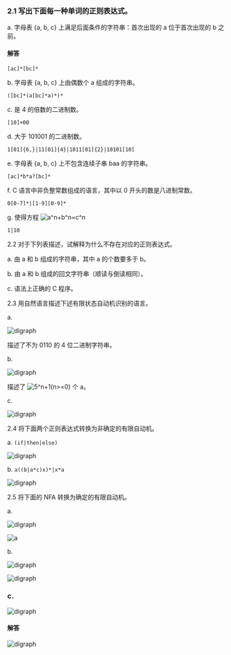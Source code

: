 ### 2.1 写出下面每一种单词的正则表达式。

a. 字母表 {a, b, c} 上满足后面条件的字符串：首次出现的 a 位于首次出现的 b 之前。

#### 解答
`[ac]*[bc]*`

b. 字母表 {a, b, c} 上由偶数个 a 组成的字符串。


`([bc]*(a[bc]*a)*)*`

c. 是 4 的倍数的二进制数。

`[10]+00`

d. 大于 101001 的二进制数。

`1[01]{6,}|11[01]{4}|1011[01]{2}|10101[10]`

e. 字母表 {a, b, c} 上不包含连续子串 baa 的字符串。

`[ac]*b*a?[bc]*`

f. C 语言中非负整常数组成的语言，其中以 0 开头的数是八进制常数。

 `0[0-7]*|[1-9][0-9]*`

g. 使得方程 ![a^n+b^n=c^n](https://render.githubusercontent.com/render/math?math=a%5En%2Bb%5En%3Dc%5En)

`1|10`

2.2 对于下列表描述，试解释为什么不存在对应的正则表达式。

a. 由 a 和 b 组成的字符串，其中 a 的个数要多于 b。

b. 由 a 和 b 组成的回文字符串（顺读与倒读相同）。

c. 语法上正确的 C 程序。

2.3 用自然语言描述下述有限状态自动机识别的语言。

a.
<!-- This is the original graph
digraph G {

   start[label= "", shape=none,height=.0,width=.0]
   {node[shape=circle];1;2;3;4;6;7;8;9}
   {node[shape=doublecircle];10}
   
   start->1
   1->2[label="0"]
   1->6[label="1"]
   2->3[label="1"]
   2->7[label="0"]
   3->4[label="1"]
   3->8[label="0"]
   4->9[label="0"]
   4->10[label="1"]
   6->7[label="0"]
   6->7[label="1"]
   7->8[label="0"]
   7->8[label="1"]
   8->10[label="0"]
   8->10[label="1"]
   
   rankdir="LR"
}
-->
![digraph](https://g.gravizo.com/svg?digraph%20G%20%7B%0A%0A%20%20%20start%5Blabel%3D%20%22%22%2C%20shape%3Dnone%2Cheight%3D.0%2Cwidth%3D.0%5D%0A%20%20%20%7Bnode%5Bshape%3Dcircle%5D%3B1%3B2%3B3%3B4%3B6%3B7%3B8%3B9%7D%0A%20%20%20%7Bnode%5Bshape%3Ddoublecircle%5D%3B10%7D%0A%20%20%20%0A%20%20%20start-%3E1%0A%20%20%201-%3E2%5Blabel%3D%220%22%5D%0A%20%20%201-%3E6%5Blabel%3D%221%22%5D%0A%20%20%202-%3E3%5Blabel%3D%221%22%5D%0A%20%20%202-%3E7%5Blabel%3D%220%22%5D%0A%20%20%203-%3E4%5Blabel%3D%221%22%5D%0A%20%20%203-%3E8%5Blabel%3D%220%22%5D%0A%20%20%204-%3E9%5Blabel%3D%220%22%5D%0A%20%20%204-%3E10%5Blabel%3D%221%22%5D%0A%20%20%206-%3E7%5Blabel%3D%220%22%5D%0A%20%20%206-%3E7%5Blabel%3D%221%22%5D%0A%20%20%207-%3E8%5Blabel%3D%220%22%5D%0A%20%20%207-%3E8%5Blabel%3D%221%22%5D%0A%20%20%208-%3E10%5Blabel%3D%220%22%5D%0A%20%20%208-%3E10%5Blabel%3D%221%22%5D%0A%20%20%20%0A%20%20%20rankdir%3D%22LR%22%0A%7D)

描述了不为 0110 的 4 位二进制字符串。




b.
<!-- This is the original graph
digraph G {

   start[label= "", shape=none,height=.0,width=.0]
   {node[shape=circle];" ";"   ";"    ";"     ";}
   {node[shape=doublecircle];"  "}
  
   start->" "
   " "->"  "[label="a"]
   "  "->"   "[label="a"]
   "   "->"    "[label="a"]
   "    "->"     "[label="a"]
   "     "->" "[label="a"]
   
   rankdir="LR";
}
-->
![digraph](https://g.gravizo.com/svg?digraph%20G%20%7B%0A%0A%20%20%20start%5Blabel%3D%20%22%22%2C%20shape%3Dnone%2Cheight%3D.0%2Cwidth%3D.0%5D%0A%20%20%20%7Bnode%5Bshape%3Dcircle%5D%3B%22%20%22%3B%22%20%20%20%22%3B%22%20%20%20%20%22%3B%22%20%20%20%20%20%22%3B%7D%0A%20%20%20%7Bnode%5Bshape%3Ddoublecircle%5D%3B%22%20%20%22%7D%0A%20%20%0A%20%20%20start-%3E%22%20%22%0A%20%20%20%22%20%22-%3E%22%20%20%22%5Blabel%3D%22a%22%5D%0A%20%20%20%22%20%20%22-%3E%22%20%20%20%22%5Blabel%3D%22a%22%5D%0A%20%20%20%22%20%20%20%22-%3E%22%20%20%20%20%22%5Blabel%3D%22a%22%5D%0A%20%20%20%22%20%20%20%20%22-%3E%22%20%20%20%20%20%22%5Blabel%3D%22a%22%5D%0A%20%20%20%22%20%20%20%20%20%22-%3E%22%20%22%5Blabel%3D%22a%22%5D%0A%20%20%20%0A%20%20%20rankdir%3D%22LR%22%3B%0A%7D)

 
描述了 ![5^n+1(n>=0)](https://render.githubusercontent.com/render/math?math=5%5En%2B1(n\geq0)) 个 a。

c.
<!-- This is the original graph

digraph G {
   start[label= "", shape=none,height=.0,width=.0]
   
   {node[shape=circle];1;2}
   {node[shape=doublecircle];0}
   
   start->0
   0->0[label="0"]
   0->1[label="1"]
   1->0[label="1"]
   1->2[label="0"]
   2->1[label="0"]
   2->2[label="1"]
   rankdir="LR"
}
 -->
![digraph](https://g.gravizo.com/svg?digraph%20G%20%7B%0A%20%20%20start%5Blabel%3D%20%22%22%2C%20shape%3Dnone%2Cheight%3D.0%2Cwidth%3D.0%5D%0A%20%20%20%0A%20%20%20%7Bnode%5Bshape%3Dcircle%5D%3B1%3B2%7D%0A%20%20%20%7Bnode%5Bshape%3Ddoublecircle%5D%3B0%7D%0A%20%20%20%0A%20%20%20start-%3E0%0A%20%20%200-%3E0%5Blabel%3D%220%22%5D%0A%20%20%200-%3E1%5Blabel%3D%221%22%5D%0A%20%20%201-%3E0%5Blabel%3D%221%22%5D%0A%20%20%201-%3E2%5Blabel%3D%220%22%5D%0A%20%20%202-%3E1%5Blabel%3D%220%22%5D%0A%20%20%202-%3E2%5Blabel%3D%221%22%5D%0A%20%20%20rankdir%3D%22LR%22%0A%7D)




2.4 将下面两个正则表达式转换为非确定的有限自动机。

a. `(if|then|else)`

<!-- This is the original graph
digraph G {

   start[label= "", shape=none,height=.0,width=.0]
   {node[shape=circle];1;2;4;5;6;8;9;10}
   {node[shape=doublecircle];3;7;11}
  
   start->1
   1->2[label="i"]
   2->3[label="f"]
   1->4[label="t"]
   4->5[label="h"]
   5->6[label="e"]
   6->7[label="n"]
   1->8[label="e"]
   8->9[label="l"]
   9->10[label="s"]
   10->11[label="e"]
   rankdir="LR";
}
-->
![digraph](https://g.gravizo.com/svg?digraph%20G%20%7B%0A%0A%20%20%20start%5Blabel%3D%20%22%22%2C%20shape%3Dnone%2Cheight%3D.0%2Cwidth%3D.0%5D%0A%20%20%20%7Bnode%5Bshape%3Dcircle%5D%3B1%3B2%3B4%3B5%3B6%3B8%3B9%3B10%7D%0A%20%20%20%7Bnode%5Bshape%3Ddoublecircle%5D%3B3%3B7%3B11%7D%0A%20%20%0A%20%20%20start-%3E1%0A%20%20%201-%3E2%5Blabel%3D%22i%22%5D%0A%20%20%202-%3E3%5Blabel%3D%22f%22%5D%0A%20%20%201-%3E4%5Blabel%3D%22t%22%5D%0A%20%20%204-%3E5%5Blabel%3D%22h%22%5D%0A%20%20%205-%3E6%5Blabel%3D%22e%22%5D%0A%20%20%206-%3E7%5Blabel%3D%22n%22%5D%0A%20%20%201-%3E8%5Blabel%3D%22e%22%5D%0A%20%20%208-%3E9%5Blabel%3D%22l%22%5D%0A%20%20%209-%3E10%5Blabel%3D%22s%22%5D%0A%20%20%2010-%3E11%5Blabel%3D%22e%22%5D%0A%20%20%20rankdir%3D%22LR%22%3B%0A%7D%0A)

b. `a((b|a*c)x)*|x*a`

<!-- This is the original graph
digraph G {
   start[label= "", shape=none,height=.0,width=.0];
   {node[shape=circle];1;2;3;4;7};
   {node[shape=doublecircle];6;8}
   
   start->1
   1->2[label="a"]
   2->4[label="b"]
   2->3[label="ε"]
   3->3[label="a"]
   3->4[label="c"]
   4->6[label="x"]
   1->7[label="ε"]
   7->7[label="x"]
   7->8[label="a"]
   2->6[label="ε"]
   6->2[label="ε"]
   
   rankdir="LR";
}
-->
![digraph](https://g.gravizo.com/svg?digraph%20G%20%7B%0A%20%20%20start%5Blabel%3D%20%22%22%2C%20shape%3Dnone%2Cheight%3D.0%2Cwidth%3D.0%5D%3B%0A%20%20%20%7Bnode%5Bshape%3Dcircle%5D%3B1%3B2%3B3%3B4%3B7%7D%3B%0A%20%20%20%7Bnode%5Bshape%3Ddoublecircle%5D%3B6%3B8%7D%0A%20%20%20%0A%20%20%20start-%3E1%0A%20%20%201-%3E2%5Blabel%3D%22a%22%5D%0A%20%20%202-%3E4%5Blabel%3D%22b%22%5D%0A%20%20%202-%3E3%5Blabel%3D%22%CE%B5%22%5D%0A%20%20%203-%3E3%5Blabel%3D%22a%22%5D%0A%20%20%203-%3E4%5Blabel%3D%22c%22%5D%0A%20%20%204-%3E6%5Blabel%3D%22x%22%5D%0A%20%20%201-%3E7%5Blabel%3D%22%CE%B5%22%5D%0A%20%20%207-%3E7%5Blabel%3D%22x%22%5D%0A%20%20%207-%3E8%5Blabel%3D%22a%22%5D%0A%20%20%202-%3E6%5Blabel%3D%22%CE%B5%22%5D%0A%20%20%206-%3E2%5Blabel%3D%22%CE%B5%22%5D%0A%20%20%20%0A%20%20%20rankdir%3D%22LR%22%3B%0A%7D)

2.5 将下面的 NFA 转换为确定的有限自动机。

a.

<!-- This is the original graph
digraph G {

   start[label= "", shape=none,height=.0,width=.0]
   {node[shape=circle];1;2;3;4;5;6}
   {node[shape=doublecircle];7}
  
   start->1
   1->2[label="ε"]
   2->3[label="ε"]
   3->4[label="ε"]
   4->1[label="ε"]
   1->5[label="ε"]
   5->2[label="z"]
   5->6[label="ε"]
   2->6[label="y"]
   6->7[label="ε"]
   
   rankdir="LR";
}
-->
![digraph](https://g.gravizo.com/svg?digraph%20G%20%7B%0A%0A%20%20%20start%5Blabel%3D%20%22%22%2C%20shape%3Dnone%2Cheight%3D.0%2Cwidth%3D.0%5D%0A%20%20%20%7Bnode%5Bshape%3Dcircle%5D%3B1%3B2%3B3%3B4%3B5%3B6%7D%0A%20%20%20%7Bnode%5Bshape%3Ddoublecircle%5D%3B7%7D%0A%20%20%0A%20%20%20start-%3E1%0A%20%20%201-%3E2%5Blabel%3D%22%CE%B5%22%5D%0A%20%20%202-%3E3%5Blabel%3D%22%CE%B5%22%5D%0A%20%20%203-%3E4%5Blabel%3D%22%CE%B5%22%5D%0A%20%20%204-%3E1%5Blabel%3D%22%CE%B5%22%5D%0A%20%20%201-%3E5%5Blabel%3D%22%CE%B5%22%5D%0A%20%20%205-%3E2%5Blabel%3D%22z%22%5D%0A%20%20%205-%3E6%5Blabel%3D%22%CE%B5%22%5D%0A%20%20%202-%3E6%5Blabel%3D%22y%22%5D%0A%20%20%206-%3E7%5Blabel%3D%22%CE%B5%22%5D%0A%20%20%20%0A%20%20%20rankdir%3D%22LR%22%3B%0A%7D%0A)


<!-- This is the original graph
digraph A {
   start[label= "", shape=none,height=.0,width=.0]
   {node[shape=circle];"1,2,3,4"}
   {node[shape=doublecircle];"5,6,7"}
   start->"1,2,3,4"
   "1,2,3,4"->"5,6,7"[label="x|y"]
   "5,6,7"->"1,2,3,4"[label="z"]
   rankdir="LR"
}
-->
![a](https://g.gravizo.com/svg?digraph%20G%20%7B%0A%20%20%20start%5Blabel%3D%20%22%22%2C%20shape%3Dnone%2Cheight%3D.0%2Cwidth%3D.0%5D%0A%20%20%20%7Bnode%5Bshape%3Dcircle%5D%3B%221%2C2%2C3%2C4%22%7D%0A%20%20%20%7Bnode%5Bshape%3Ddoublecircle%5D%3B%225%2C6%2C7%22%7D%0A%20%20%20start-%3E%221%2C2%2C3%2C4%22%0A%20%20%20%221%2C2%2C3%2C4%22-%3E%225%2C6%2C7%22%5Blabel%3D%22x%7Cy%22%5D%0A%20%20%20%225%2C6%2C7%22-%3E%221%2C2%2C3%2C4%22%5Blabel%3D%22z%22%5D%0A%20%20%20rankdir%3D%22LR%22%0A%7D)

b.

<!-- This is the original graph
digraph B {
   start[label= "", shape=none,height=.0,width=.0]
   {node[shape=circle];1;2;3;4}
   {node[shape=doublecircle];6}
   start->1
   1->1[label="a"]
   1->1[label="b"]
   1->2[label="a"]
   2->3[label="a"]
   2->3[label="b"]
   3->4[label="a"]
   3->4[label="b"]
   4->5[label="a"]
   4->5[label="b"]
   5->6[label="a"]
   5->6[label="b"]
   rankdir="LR"
}
-->
![digraph](https://g.gravizo.com/svg?digraph%20G%20%7B%0A%20%20%20start%5Blabel%3D%20%22%22%2C%20shape%3Dnone%2Cheight%3D.0%2Cwidth%3D.0%5D%0A%20%20%20%7Bnode%5Bshape%3Dcircle%5D%3B1%3B2%3B3%3B4%7D%0A%20%20%20%7Bnode%5Bshape%3Ddoublecircle%5D%3B6%7D%0A%20%20%20start-%3E1%0A%20%20%201-%3E1%5Blabel%3D%22a%22%5D%0A%20%20%201-%3E1%5Blabel%3D%22b%22%5D%0A%20%20%201-%3E2%5Blabel%3D%22a%22%5D%0A%20%20%202-%3E3%5Blabel%3D%22a%22%5D%0A%20%20%202-%3E3%5Blabel%3D%22b%22%5D%0A%20%20%203-%3E4%5Blabel%3D%22a%22%5D%0A%20%20%203-%3E4%5Blabel%3D%22b%22%5D%0A%20%20%204-%3E5%5Blabel%3D%22a%22%5D%0A%20%20%204-%3E5%5Blabel%3D%22b%22%5D%0A%20%20%205-%3E6%5Blabel%3D%22a%22%5D%0A%20%20%205-%3E6%5Blabel%3D%22b%22%5D%0A%20%20%20rankdir%3D%22LR%22%0A%7D)

<!-- This is the original graph
digraph G {

   start[label= "", shape=none,height=.0,width=.0]
   {node[shape=circle];1;"1,2";3;4;5}
   {node[shape=doublecircle];6}
  
   start->1
   1->"1,2"[label="a"]
   1->1[label="b"]
   "1,2"->"1,2"[label="a"]
   "1,2"->1[label="b"]
   "1,2"->3[label="a|b"]
   3->4[label="a|b"]
   4->5[label="a|b"]
   5->6[label="a|b"]
   rankdir="LR";
}
-->
![digraph](https://g.gravizo.com/svg?digraph%20G%20%7B%0A%0A%20%20%20start%5Blabel%3D%20%22%22%2C%20shape%3Dnone%2Cheight%3D.0%2Cwidth%3D.0%5D%0A%20%20%20%7Bnode%5Bshape%3Dcircle%5D%3B1%3B%221%2C2%22%3B3%3B4%3B5%7D%0A%20%20%20%7Bnode%5Bshape%3Ddoublecircle%5D%3B6%7D%0A%20%20%0A%20%20%20start-%3E1%0A%20%20%201-%3E%221%2C2%22%5Blabel%3D%22a%22%5D%0A%20%20%201-%3E1%5Blabel%3D%22b%22%5D%0A%20%20%20%221%2C2%22-%3E%221%2C2%22%5Blabel%3D%22a%22%5D%0A%20%20%20%221%2C2%22-%3E1%5Blabel%3D%22b%22%5D%0A%20%20%20%221%2C2%22-%3E3%5Blabel%3D%22a%7Cb%22%5D%0A%20%20%203-%3E4%5Blabel%3D%22a%7Cb%22%5D%0A%20%20%204-%3E5%5Blabel%3D%22a%7Cb%22%5D%0A%20%20%205-%3E6%5Blabel%3D%22a%7Cb%22%5D%0A%20%20%20rankdir%3D%22LR%22%3B%0A%7D)

### c.

<!-- This is the original graph
digraph C {
  start[label= "", shape=none,height=.0,width=.0]
  {node[shape=circle];1;2;3;5;6;7;8;10;11;12;14;15;16;17}
  {node[shape=doublecircle];4;9;13;18}
  
  start=1
  1->2[label="c"]
  2->3[label="a"]
  3->4[label="t"]
  1->5[label="ε"]
  5->6[label="c"]
  6->7[label="a"]
  7->8[label="t"]
  8->9[label="s"]
  5->10[label="ε"]
  10->11[label="c"]
  11->12[label="a"]
  12->13[label="r"]
  10->14[label="ε"]
  14->15[label="c"]
  15->16[label="a"]
  16->17[label="r"]
  17->18[label="s"]
  rankdir="LR"
}
-->
![digraph](https://g.gravizo.com/svg?digraph%20G%20%7B%0A%20%20start%5Blabel%3D%20%22%22%2C%20shape%3Dnone%2Cheight%3D.0%2Cwidth%3D.0%5D%0A%20%20%7Bnode%5Bshape%3Dcircle%5D%3B1%3B2%3B3%3B5%3B6%3B7%3B8%3B10%3B11%3B12%3B14%3B15%3B16%3B17%7D%0A%20%20%7Bnode%5Bshape%3Ddoublecircle%5D%3B4%3B9%3B13%3B18%7D%0A%20%20%0A%20%20start%3D1%0A%20%201-%3E2%5Blabel%3D%22c%22%5D%0A%20%202-%3E3%5Blabel%3D%22a%22%5D%0A%20%203-%3E4%5Blabel%3D%22t%22%5D%0A%20%201-%3E5%5Blabel%3D%22%CE%B5%22%5D%0A%20%205-%3E6%5Blabel%3D%22c%22%5D%0A%20%206-%3E7%5Blabel%3D%22a%22%5D%0A%20%207-%3E8%5Blabel%3D%22t%22%5D%0A%20%208-%3E9%5Blabel%3D%22s%22%5D%0A%20%205-%3E10%5Blabel%3D%22%CE%B5%22%5D%0A%20%2010-%3E11%5Blabel%3D%22c%22%5D%0A%20%2011-%3E12%5Blabel%3D%22a%22%5D%0A%20%2012-%3E13%5Blabel%3D%22r%22%5D%0A%20%2010-%3E14%5Blabel%3D%22%CE%B5%22%5D%0A%20%2014-%3E15%5Blabel%3D%22c%22%5D%0A%20%2015-%3E16%5Blabel%3D%22a%22%5D%0A%20%2016-%3E17%5Blabel%3D%22r%22%5D%0A%20%2017-%3E18%5Blabel%3D%22s%22%5D%0A%20%20rankdir%3D%22LR%22%0A%7D)

#### 解答

<!-- This is the original graph
digraph G {

  start[label= "", shape=none,height=.0,width=.0]
  {node[shape=circle];"1,5,10,14";"2,6,11,15";"3,7,12,16"}
  {node[shape=doublecircle];"4,8";"13,17";9;18}
    
  start->"1,5,10,14"
  "1,5,10,14"->"2,6,11,15"[label="c"]
  "2,6,11,15"->"3,7,12,16"[label="a"]
  "3,7,12,16"->"4,8"[label="t"]
  "3,7,12,16"->"13,17"[label="r"]
  "4,8"->9[label="s"]
  "13,17"->18[label="s"]
  rankdir="LR"
}
-->

![digraph](https://g.gravizo.com/svg?digraph%20G%20%7B%0A%0A%20%20start%5Blabel%3D%20%22%22%2C%20shape%3Dnone%2Cheight%3D.0%2Cwidth%3D.0%5D%0A%20%20%7Bnode%5Bshape%3Dcircle%5D%3B%221%2C5%2C10%2C14%22%3B%222%2C6%2C11%2C15%22%3B%223%2C7%2C12%2C16%22%7D%0A%20%20%7Bnode%5Bshape%3Ddoublecircle%5D%3B%224%2C8%22%3B%2213%2C17%22%3B9%3B18%7D%0A%20%20%20%20%0A%20%20start-%3E%221%2C5%2C10%2C14%22%0A%20%20%221%2C5%2C10%2C14%22-%3E%222%2C6%2C11%2C15%22%5Blabel%3D%22c%22%5D%0A%20%20%222%2C6%2C11%2C15%22-%3E%223%2C7%2C12%2C16%22%5Blabel%3D%22a%22%5D%0A%20%20%223%2C7%2C12%2C16%22-%3E%224%2C8%22%5Blabel%3D%22t%22%5D%0A%20%20%223%2C7%2C12%2C16%22-%3E%2213%2C17%22%5Blabel%3D%22r%22%5D%0A%20%20%224%2C8%22-%3E9%5Blabel%3D%22s%22%5D%0A%20%20%2213%2C17%22-%3E18%5Blabel%3D%22s%22%5D%0A%20%20rankdir%3D%22LR%22%0A%7D)